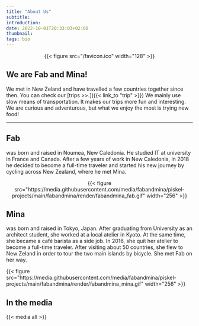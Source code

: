 ```yaml
---
title: "About Us"
subtitle: 
introduction: 
date: 2022-10-01T20:33:03+02:00
thumbnail:
tags: bio
---
```

<!-- ![Fab avatar]({{< param avatar_fabandmina >}}) -->
<div style="text-align:center">
{{< figure src="/favicon.ico" width="128" >}}
</div>

## We are Fab and Mina! 
We met in New Zeland and have travelled a few countries together since then. You can check our [trips >>.]({{< link_to "trip" >}}) We mainly use slow means of transportation. It makes our trips more fun and interesting. We are curious and adventurous, but what we enjoy the most is trying new food!

<hr>

## Fab
was born and raised in Noumea, New Caledonia. He studied IT at university in France and Canada. After a few years of work in New Caledonia, in 2018 he decided to become a full-time traveler and started his new journey by cycling across New Zealand, where he met Mina.


<div style="text-align:center">
{{< figure src="https://media.githubusercontent.com/media/fabandmina/piskel-projects/main/fabandmina/render/fabandmina_fab.gif" width="256" >}}
</div>

## Mina
was born and raised in Tokyo, Japan. After graduating from University as an architect student, she worked at a local atelier in Kyoto. At the same time, she became a café barista as a side job. In 2016, she quit her atelier to become a full-time traveler. After visiting about 50 countries, she flew to New Zeland in order to tour the two main islands by bicycle. She met Fab on her way. 

<div style="text-align:left">
{{< figure src="https://media.githubusercontent.com/media/fabandmina/piskel-projects/main/fabandmina/render/fabandmina_mina.gif" width="256" >}}
</div>

## In the media
{{< media all >}}